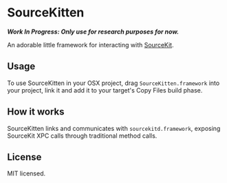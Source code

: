 # SourceKitten

***Work In Progress: Only use for research purposes for now.***

An adorable little framework for interacting with [SourceKit][uncovering-sourcekit].

## Usage

To use SourceKitten in your OSX project, drag `SourceKitten.framework` into your project, link it and add it to your target's Copy Files build phase.

## How it works

SourceKitten links and communicates with `sourcekitd.framework`, exposing SourceKit XPC calls through traditional method calls.

## License

MIT licensed.

[uncovering-sourcekit]: http://jpsim.com/uncovering-sourcekit
